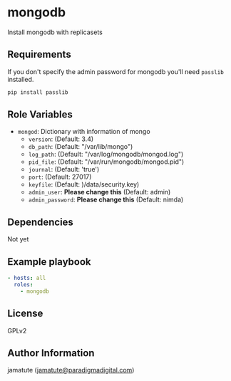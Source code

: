 # mongodb

Install mongodb with replicasets

## Requirements

If you don't specify the admin password for mongodb you'll need `passlib`
installed.

```bash
pip install passlib
```

## Role Variables

* `mongod`: Dictionary with information of mongo
  * `version`: (Default: 3.4)
  * `db_path`: (Default: "/var/lib/mongo")
  * `log_path`: (Default: "/var/log/mongodb/mongod.log")
  * `pid_file`: (Default: "/var/run/mongodb/mongod.pid")
  * `journal`: (Default: 'true')
  * `port`: (Default: 27017)
  * `keyfile`: (Default: )/data/security.key)
  * `admin_user`: **Please change this** (Default: admin)
  * `admin_password`: **Please change this** (Default: nimda)

## Dependencies

Not yet

## Example playbook

```yaml
- hosts: all
  roles:
    - mongodb
```

## License

GPLv2

## Author Information
jamatute (jamatute@paradigmadigital.com)

